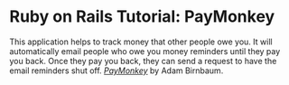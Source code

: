 # Ruby on Rails Tutorial: PayMonkey

This application helps to track money that other people owe you.  It will automatically email people who owe you money reminders until they pay you back.  Once they pay you back, they can send a request to have the email reminders shut off.
[*PayMonkey*](http://paymonkey.com/)
by Adam Birnbaum.